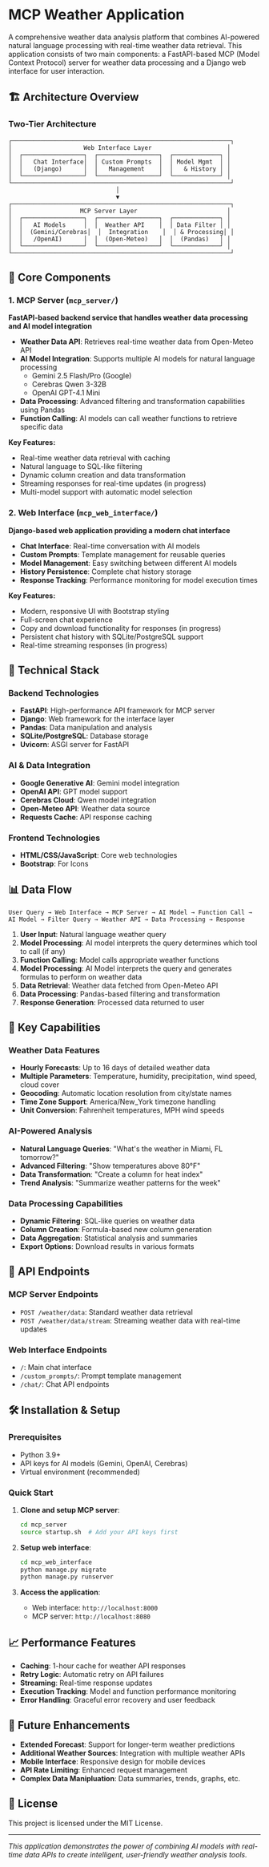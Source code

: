 # MCP Weather Application

A comprehensive weather data analysis platform that combines AI-powered natural language processing with real-time weather data retrieval. This application consists of two main components: a FastAPI-based MCP (Model Context Protocol) server for weather data processing and a Django web interface for user interaction.

## 🏗️ Architecture Overview

### Two-Tier Architecture

```
┌─────────────────────────────────────────────────────────────┐
│                    Web Interface Layer                     │
│  ┌─────────────────┐  ┌─────────────────┐  ┌─────────────┐ │
│  │   Chat Interface│  │ Custom Prompts  │  │ Model Mgmt  │ │
│  │   (Django)      │  │   Management    │  │   & History │ │
│  └─────────────────┘  └─────────────────┘  └─────────────┘ │
└─────────────────────────────────────────────────────────────┘
                              │
                              ▼
┌─────────────────────────────────────────────────────────────┐
│                   MCP Server Layer                         │
│  ┌─────────────────┐  ┌─────────────────┐  ┌─────────────┐ │
│  │   AI Models     │  │  Weather API    │  │ Data Filter │ │
│  │  (Gemini/Cerebras│  │  Integration    │  │ & Processing│ │
│  │   /OpenAI)      │  │  (Open-Meteo)   │  │  (Pandas)   │ │
│  └─────────────────┘  └─────────────────┘  └─────────────┘ │
└─────────────────────────────────────────────────────────────┘
```

## 🚀 Core Components

### 1. MCP Server (`mcp_server/`)
**FastAPI-based backend service that handles weather data processing and AI model integration**

- **Weather Data API**: Retrieves real-time weather data from Open-Meteo API
- **AI Model Integration**: Supports multiple AI models for natural language processing
  - Gemini 2.5 Flash/Pro (Google)
  - Cerebras Qwen 3-32B
  - OpenAI GPT-4.1 Mini
- **Data Processing**: Advanced filtering and transformation capabilities using Pandas
- **Function Calling**: AI models can call weather functions to retrieve specific data

**Key Features:**
- Real-time weather data retrieval with caching
- Natural language to SQL-like filtering
- Dynamic column creation and data transformation
- Streaming responses for real-time updates (in progress)
- Multi-model support with automatic model selection

### 2. Web Interface (`mcp_web_interface/`)
**Django-based web application providing a modern chat interface**

- **Chat Interface**: Real-time conversation with AI models
- **Custom Prompts**: Template management for reusable queries
- **Model Management**: Easy switching between different AI models
- **History Persistence**: Complete chat history storage
- **Response Tracking**: Performance monitoring for model execution times

**Key Features:**
- Modern, responsive UI with Bootstrap styling
- Full-screen chat experience
- Copy and download functionality for responses (in progress)
- Persistent chat history with SQLite/PostgreSQL support
- Real-time streaming responses (in progress)

## 🔧 Technical Stack

### Backend Technologies
- **FastAPI**: High-performance API framework for MCP server
- **Django**: Web framework for the interface layer
- **Pandas**: Data manipulation and analysis
- **SQLite/PostgreSQL**: Database storage
- **Uvicorn**: ASGI server for FastAPI

### AI & Data Integration
- **Google Generative AI**: Gemini model integration
- **OpenAI API**: GPT model support
- **Cerebras Cloud**: Qwen model integration
- **Open-Meteo API**: Weather data source
- **Requests Cache**: API response caching

### Frontend Technologies
- **HTML/CSS/JavaScript**: Core web technologies
- **Bootstrap**: For Icons

## 📊 Data Flow

```
User Query → Web Interface → MCP Server → AI Model → Function Call → AI Model → Filter Query → Weather API → Data Processing → Response
```

1. **User Input**: Natural language weather query
2. **Model Processing**: AI model interprets the query determines which tool to call (if any) 
3. **Function Calling**: Model calls appropriate weather functions
4. **Model Processing**: AI Model interprets the query and generates formulas to perform on weather data
5. **Data Retrieval**: Weather data fetched from Open-Meteo API
6. **Data Processing**: Pandas-based filtering and transformation
7. **Response Generation**: Processed data returned to user

## 🎯 Key Capabilities

### Weather Data Features
- **Hourly Forecasts**: Up to 16 days of detailed weather data
- **Multiple Parameters**: Temperature, humidity, precipitation, wind speed, cloud cover
- **Geocoding**: Automatic location resolution from city/state names
- **Time Zone Support**: America/New_York timezone handling
- **Unit Conversion**: Fahrenheit temperatures, MPH wind speeds

### AI-Powered Analysis
- **Natural Language Queries**: "What's the weather in Miami, FL tomorrow?"
- **Advanced Filtering**: "Show temperatures above 80°F"
- **Data Transformation**: "Create a column for heat index"
- **Trend Analysis**: "Summarize weather patterns for the week"

### Data Processing Capabilities
- **Dynamic Filtering**: SQL-like queries on weather data
- **Column Creation**: Formula-based new column generation
- **Data Aggregation**: Statistical analysis and summaries
- **Export Options**: Download results in various formats

## 🔌 API Endpoints

### MCP Server Endpoints
- `POST /weather/data`: Standard weather data retrieval
- `POST /weather/data/stream`: Streaming weather data with real-time updates

### Web Interface Endpoints
- `/`: Main chat interface
- `/custom_prompts/`: Prompt template management
- `/chat/`: Chat API endpoints

## 🛠️ Installation & Setup

### Prerequisites
- Python 3.9+
- API keys for AI models (Gemini, OpenAI, Cerebras)
- Virtual environment (recommended)

### Quick Start
1. **Clone and setup MCP server**:
   ```bash
   cd mcp_server
   source startup.sh  # Add your API keys first
   ```

2. **Setup web interface**:
   ```bash
   cd mcp_web_interface
   python manage.py migrate
   python manage.py runserver
   ```

3. **Access the application**:
   - Web interface: `http://localhost:8000`
   - MCP server: `http://localhost:8080`

## 📈 Performance Features

- **Caching**: 1-hour cache for weather API responses
- **Retry Logic**: Automatic retry on API failures
- **Streaming**: Real-time response updates
- **Execution Tracking**: Model and function performance monitoring
- **Error Handling**: Graceful error recovery and user feedback

## 🔮 Future Enhancements

- **Extended Forecast**: Support for longer-term weather predictions
- **Additional Weather Sources**: Integration with multiple weather APIs
- **Mobile Interface**: Responsive design for mobile devices
- **API Rate Limiting**: Enhanced request management
- **Complex Data Manipluation**: Data summaries, trends, graphs, etc. 

## 📝 License

This project is licensed under the MIT License.

---

*This application demonstrates the power of combining AI models with real-time data APIs to create intelligent, user-friendly weather analysis tools.*
